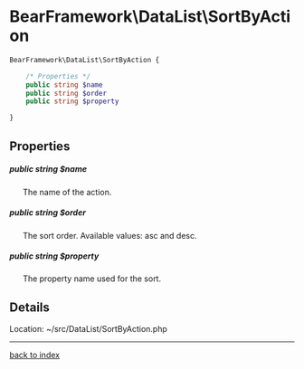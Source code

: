 # BearFramework\DataList\SortByAction

```php
BearFramework\DataList\SortByAction {

	/* Properties */
	public string $name
	public string $order
	public string $property

}
```

## Properties

##### public string $name

&nbsp;&nbsp;&nbsp;&nbsp;&nbsp;&nbsp;The name of the action.

##### public string $order

&nbsp;&nbsp;&nbsp;&nbsp;&nbsp;&nbsp;The sort order. Available values: asc and desc.

##### public string $property

&nbsp;&nbsp;&nbsp;&nbsp;&nbsp;&nbsp;The property name used for the sort.

## Details

Location: ~/src/DataList/SortByAction.php

---

[back to index](index.md)

